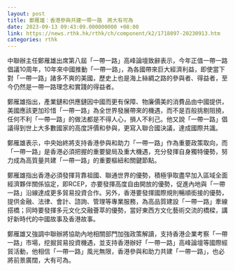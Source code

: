 ```yaml
---
layout: post
title: 鄭雁雄：香港參與共建一帶一路　將大有可為
date: 2023-09-13 09:43:09.000000000 +08:00
link: https://news.rthk.hk/rthk/ch/component/k2/1718097-20230913.htm
categories: rthk
---
```


中聯辦主任鄭雁雄出席第八屆「一帶一路」高峰論壇致辭表示，今年正值一帶一路倡議10周年，10年來中國推動「一帶一路」，為各國帶來巨大經濟利益，即使當下對「一帶一路」諸多不爽的美國，歷史上也是海上絲綢之路的參與者、得益者，至今仍然是一帶一路理念和實踐的得益者。

鄭雁雄指出，產業鏈和供應鏈因中國而更有保障、物廉價美的消費品由中國提供，美國應該更加珍惜「一帶一路」為全世界發展帶來的機遇，而不是百般挑剔阻撓，任何不利「一帶一路」的做法都是不得人心，損人不利己。他又說「一帶一路」倡議得到世上大多數國家的高度評價和參與，更寫入聯合國決議，達成國際共識。

鄭雁雄表示，中央始終將支持香港參與和助力「一帶一路」作為重要政策取向，而「一帶一路」是香港必須把握的重要變局及重大機遇，充分發揮自身獨特優勢，努力成為高質量共建「一帶一路」的重要樞紐和關鍵節點。

鄭雁雄指出香港必須發揮背靠祖國、聯通世界的優勢，積極爭取盡早加入區域全面經濟夥伴關係協定，即RCEP，亦要發揮高度自由開放的優勢，促進內地與「一帶一路」沿線達成更多貿易投資合作。另外，香港要發揮國際規則暢順銜接的優勢，提供金融、法律、會計、諮詢、管理等專業服務，為高品質建設「一帶一路」牽線搭橋；同時要發揮多元文化交融薈萃的優勢，當好東西方文化藝術交流的橋樑，講好新時代的中國故事及香港故事。

鄭雁雄又強調中聯辦將協助內地相關部門加強政策解讀，支持香港企業考察「一帶一路」市場，挖掘貿易投資機遇，並支持香港辦好「一帶一路」高峰論壇等國際經貿活動，他相信「一帶一路」風光無限，香港參與和助力共建「一帶一路」，也必將前景廣闊，大有可為。
